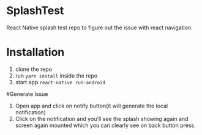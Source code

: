 # SplashTest
React Native splash test repo to figure out the issue with react navigation.


# Installation

1. clone the repo
2. run `yarn install` inside the repo
3. start app `react-native run-android`

#Generate Issue

1. Open app and click on notify button(it will generate the local notification)
2. Click on the notification and you'll see the splash showing again and screen again mounted which you can clearly see on back button press.
